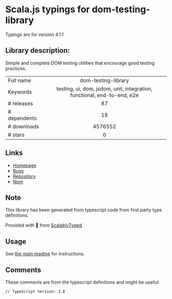
# Scala.js typings for dom-testing-library

Typings are for version 4.1.1

## Library description:
Simple and complete DOM testing utilities that encourage good testing practices.

|                    |                 |
| ------------------ | :-------------: |
| Full name          | dom-testing-library |
| Keywords           | testing, ui, dom, jsdom, unit, integration, functional, end-to-end, e2e |
| # releases         | 87 |
| # dependents       | 18 |
| # downloads        | 4576552 |
| # stars            | 0 |

## Links
- [Homepage](https://github.com/kentcdodds/dom-testing-library#readme)
- [Bugs](https://github.com/kentcdodds/dom-testing-library/issues)
- [Repository](https://github.com/kentcdodds/dom-testing-library)
- [Npm](https://www.npmjs.com/package/dom-testing-library)
    


## Note
This library has been generated from typescript code from first party type definitions.

Provided with :purple_heart: from [ScalablyTyped](https://github.com/oyvindberg/ScalablyTyped)

## Usage
See [the main readme](../../readme.md) for instructions.

## Comments

These comments are from the typescript definitions and might be useful:
```
// TypeScript Version: 2.8

```

